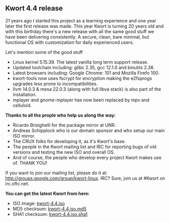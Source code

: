 ## Kwort 4.4 release

21 years ago I started this project as a learning experience and one year later the first release was made. This year Kwort is turning 20 years old and with this birthday there's a new release with all the same good stuff we have been delivering consistently. A secure, clean, bare minimal, but functional OS with customization for daily experienced users.

Let's mention some of the good stuff

* Linux kernel 5.15.39. The latest vanilla long term support release.
* Updated toolchain including: glibc 2.35, gcc 12.1.0 and binutils 2.38.
* Latest browsers including: Google Chrome: 101 and Mozilla Firefo 100.
* kwort-tools now uses fscrypt for encryption making the e2fsprogs upgrades less prone to incompatibilities.
* llvm 14.0.3 & mesa 22.0.3 (along with full libva stack) is also part of the installation.
* mplayer and gnome-mplayer has now been replaced by mpv and celluloid.

**Thanks to all the prople who help us along the way:**

* Ricardo Brisighelli for the package mirror at UNR.
* Andreas Schipplock who is our domain sponsor and who setup our main ISO mirror.
* The CRUX folks for developing it, as it's Kwort's base.
* The people in the Kwort mailing list and IRC for reporting bugs of old versions and testing the new ISO and overall OS.
* And of course, the people who develop every project Kwort makes use of. THANK YOU!

If you want to join our mailing list, please do it at: <http://groups.google.com/group/kwort-linux>. IRC? Sure, join us at #Kwort on irc.oftc.net.

**You can get the latest Kwort from here:**

* ISO image: [kwort-4.4.iso](https://downloads.kwort.org/kwort-4.4.iso)
* MD5 checksum: [kwort-4.4.iso.md5](https://downloads.kwort.org/kwort-4.4.iso.md5)
* SHA1 checksum: [kwort-4.4.iso.sha1](https://downloads.kwort.org/kwort-4.4.iso.sha1)
